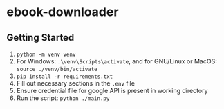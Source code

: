 ﻿# ebook-downloader

## Getting Started
1. `python -m venv venv`
2. For Windows: `.\venv\Scripts\activate`, and for GNU/Linux or MacOS: `source ./venv/bin/activate`
3. `pip install -r requirements.txt`
4. Fill out necessary sections in the `.env` file
5. Ensure credential file for google API is present in working directory
6. Run the script: `python ./main.py`
